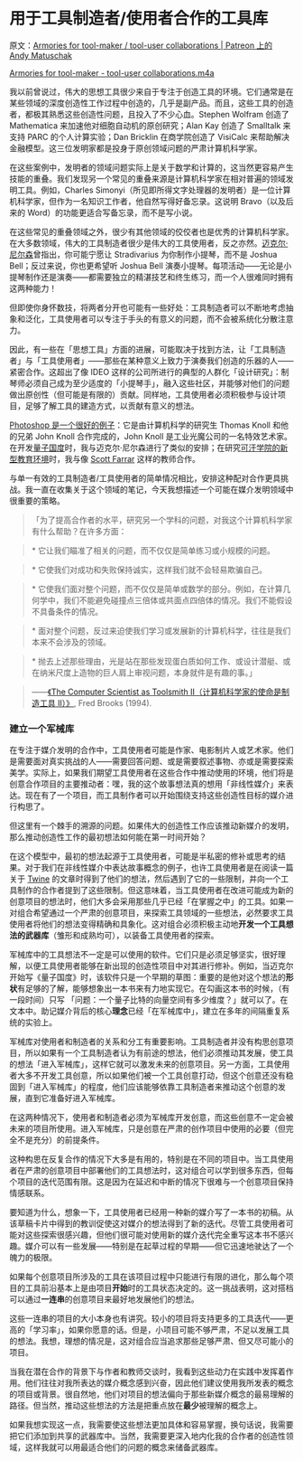 # 用于工具制造者/使用者合作的工具库

原文：[Armories for tool-maker / tool-user collaborations | Patreon 上的 Andy Matuschak](https://www.patreon.com/posts/armories-for-52549432)

[Armories for tool-maker - tool-user collaborations.m4a](https://c10.patreonusercontent.com/4/patreon-media/p/post/52549432/1626ed24835e4d90b917677379f49d7b/eyJhIjoxLCJwIjoxfQ%3D%3D/1.m4a?token-time=1645488000&token-hash=jAItvFmNEQ1p0kipfISD-77ssoym7K_gY0UfrQKpDAA%3D)

我以前曾说过，伟大的思想工具很少来自于专注于创造工具的环境。它们通常是在某些领域的深度创造性工作过程中创造的，几乎是副产品。而且，这些工具的创造者，都极其熟悉这些创造性问题，且投入了不少心血。Stephen Wolfram 创造了 Mathematica 来加速他对细胞自动机的原创研究；Alan Kay 创造了 Smalltalk 来支持 PARC 的个人计算实验；Dan Bricklin 在商学院创造了 VisiCalc 来帮助解决金融模型。这三位发明家都是投身于原创领域问题的严肃计算机科学家。

在这些案例中，发明者的领域问题实际上是关于数学和计算的，这当然更容易产生技能的重叠。我们发现另一个常见的重叠来源是计算机科学家在相对普遍的领域发明工具。例如，Charles Simonyi（所见即所得文字处理器的发明者）是一位计算机科学家，但作为一名知识工作者，他自然写得好备忘录。这说明 Bravo（以及后来的 Word）的功能更适合写备忘录，而不是写小说。

在这些常见的重叠领域之外，很少有其他领域的佼佼者也是优秀的计算机科学家。在大多数领域，伟大的工具制造者很少是伟大的工具使用者，反之亦然。[迈克尔·尼尔森](https://michaelnielsen.org/)曾指出，你可能宁愿让 Stradivarius 为你制作小提琴，而不是 Joshua Bell；反过来说，你也更希望听 Joshua Bell 演奏小提琴。每项活动——无论是小提琴制作还是演奏——都需要独立的精湛技艺和终生练习，而一个人很难同时拥有这两种能力！

但即使你身怀数技，将两者分开也可能有一些好处：工具制造者可以不断地考虑抽象和泛化，工具使用者可以专注于手头的有意义的问题，而不会被系统化分散注意力。

因此，有一些在「思想工具」方面的进展，可能取决于找到方法，让「工具制造者」与「工具使用者」——那些在某种意义上致力于演奏我们创造的乐器的人——紧密合作。这超出了像 IDEO 这样的公司所进行的典型的人群化「设计研究」：制琴师必须自己成为至少适度的「小提琴手」，融入这些社区，并能够对他们的问题做出原创性（但可能是有限的）贡献。同样地，工具使用者必须积极参与设计项目，足够了解工具的建造方式，以贡献有意义的想法。

[Photoshop 是一个很好的例子](https://www.photoshopnews.com/feature-stories/photoshop-profile-thomas-john-knoll-10/)：它是由计算机科学的研究生 Thomas Knoll 和他的兄弟 John Knoll 合作完成的，John Knoll 是工业光魔公司的一名特效艺术家。在开发[量子国度](https://quantum.country/)时，我与迈克尔·尼尔森进行了类似的安排；在研究[可汗学院的新型教育环境](https://early.khanacademy.org/)时，我与像 [Scott Farrar](http://www.scottfarrar.com/sfx/) 这样的教师合作。

与单一有效的工具制造者/工具使用者的简单情况相比，安排这种配对合作更具挑战。我一直在收集关于这个领域的笔记，今天我想描述一个可能在媒介发明领域中很重要的策略。

> 「为了提高合作者的水平，研究另一个学科的问题，对我这个计算机科学家有什么帮助？在许多方面：

> \* 它让我们瞄准了相关的问题，而不仅仅是简单练习或小规模的问题。

> \* 它使我们对成功和失败保持诚实，这样我们就不会轻易欺骗自己。

> \* 它使我们面对整个问题，而不仅仅是简单或数学的部分。例如，在计算几何学中，我们不能避免碰撞点三倍体或共面点四倍体的情况。我们不能假设不具备条件的情况。

> \* 面对整个问题，反过来迫使我们学习或发展新的计算机科学，往往是我们本来不会涉及的领域。

> \* 抛去上述那些理由，光是站在那些发现蛋白质如何工作、或设计潜艇、或在纳米尺度上造物的巨人肩上审视问题，本身就件是有趣的事。」

> ——[《The Computer Scientist as Toolsmith II（计算机科学家的使命是制造工具 II）》](https://www.cs.unc.edu/~brooks/Toolsmith-CACM.pdf), Fred Brooks (1994).

### **建立一个军械库**

在专注于媒介发明的合作中，工具使用者可能是作家、电影制片人或艺术家。他们是需要面对真实挑战的人——需要回答问题、或是需要叙述事物、亦或是需要探索美学。实际上，如果我们期望工具使用者在这些合作中推动使用的环境，他们将是创意合作项目的主要推动者：嘿，我的这个故事想法真的想用「非线性媒介」来表达。现在有了一个项目，而工具制作者可以开始围绕支持这些创造性目标的媒介进行构思了。

但这里有一个棘手的溯源的问题。如果伟大的创造性工作应该推动新媒介的发明，那么推动创造性工作的最初想法如何能在第一时间开始？

在这个模型中，最初的想法起源于工具使用者，可能是半私密的修补或思考的结果。对于我们在非线性媒介中表达故事概念的例子，也许工具使用者是在阅读一篇关于 [Twine](https://twinery.org/) 的文章时得到了他们的想法，然后遇到了它的一些限制，并向一个工具制作的合作者提到了这些限制。但这意味着，当工具使用者在改进可能成为新的创意项目的想法时，他们大多会采用那些几乎已经「在掌握之中」的工具。如果一对组合希望通过一个严肃的创意项目，来探索工具领域的一些想法，必然要求工具使用者将他们的想法变得精确和具象化。这对组合必须积极主动地**开发一个工具想法的武器库**（雏形和成熟均可），以装备工具使用者的探索。

军械库中的工具想法不一定是可以使用的软件。它们只是必须足够坚实，很好理解，以便工具使用者能够在新出现的创造性项目中对其进行修补。例如，当迈克尔开始写《量子国度》时，该软件只是一个早期的草图：重要的是他对这个想法的**形状**有足够的了解，能够想象出一本书来有力地实现它。在勾画这本书的时候，（有一段时间）只写 「问题：一个量子比特的向量空间有多少维度？」就可以了。在文本中。助记媒介背后的核心**理念**已经「在军械库中」，建立在多年的间隔重复系统的实验上。

军械库对使用者和制造者的关系和分工有重要影响。工具制造者并没有构思创意项目，所以如果有一个工具制造者认为有前途的想法，他们必须推动其发展，使工具的想法「进入军械库」，这样它就可以激发未来的创意项目。另一方面，工具使用者大多不开发工具创意，所以如果他们被一个工具创意打动，但这个创意还没有稳固到「进入军械库」的程度，他们应该能够依靠工具制造者来推动这个创意的发展，直到它准备好进入军械库。

在这两种情况下，使用者和制造者必须为军械库开发创意，而这些创意不一定会被未来的项目所使用。进入军械库，只是创意在严肃的创作项目中使用的必要（但完全不是充分）的前提条件。

这种构思在反复合作的情况下大多是有用的，特别是在不同的项目中。当工具使用者在严肃的创意项目中部署他们的工具想法时，这对组合可以学到很多东西，但每个项目的迭代范围有限。这是因为在延迟和中断的情况下很难与一个创意项目保持情感联系。

要知道为什么，想象一下，工具使用者已经用一种新的媒介写了一本书的初稿。从该草稿卡片中得到的教训促使这对媒介的想法得到了新的迭代。尽管工具使用者可能对这些探索很感兴趣，但他们很可能对使用新的媒介迭代完全重写这本书不感兴趣。媒介可以有一些发展——特别是在起草过程的早期——但它迅速地驶达了一个魄力的极限。

如果每个创意项目所涉及的工具在该项目过程中只能进行有限的进化，那么每个项目的工具前沿基本上是由项目**开始**时的工具状态决定的。这一挑战表明，这对搭档可以通过**一连串**的创意项目来最好地发展他们的想法。

这些一连串的项目的大小本身也有讲究。较小的项目将支持更多的工具迭代——更高的「学习率」，如果你愿意的话。但是，小项目可能不够严肃，不足以发展工具的想法。我想，理想的情况是，这对组合应当追求那些足够严肃、但又尽可能小的项目。

当我在潜在合作的背景下与作者和教师交谈时，我看到这些动力在实践中发挥着作用。他们往往对我所表达的媒介概念感到兴奋，因此他们建议使用我所发表的概念的项目或背景。很自然地，他们对项目的想法偏向于那些新媒介概念的最易理解的路径。但当然，推动这些想法的方法是把重点放在**最少**被理解的概念上。

如果我想实现这一点，我需要使这些想法更加具体和容易掌握，换句话说，我需要把它们添加到共享的武器库中。当然，我需要更深入地内化我的合作者的创造性领域，这样我就可以用最适合他们的问题的概念来储备武器库。